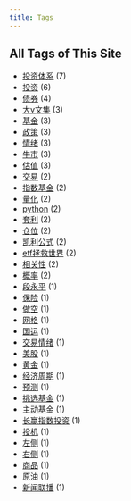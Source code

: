 ```yaml
---
title: Tags
---
```

## All Tags of This Site
* [投资体系](../tags/投资体系.md) (7)
* [投资](../tags/投资.md) (6)
* [债券](../tags/债券.md) (4)
* [大v文集](../tags/大v文集.md) (3)
* [基金](../tags/基金.md) (3)
* [政策](../tags/政策.md) (3)
* [情绪](../tags/情绪.md) (3)
* [牛市](../tags/牛市.md) (3)
* [估值](../tags/估值.md) (3)
* [交易](../tags/交易.md) (2)
* [指数基金](../tags/指数基金.md) (2)
* [量化](../tags/量化.md) (2)
* [python](../tags/python.md) (2)
* [套利](../tags/套利.md) (2)
* [仓位](../tags/仓位.md) (2)
* [凯利公式](../tags/凯利公式.md) (2)
* [etf拯救世界](../tags/etf拯救世界.md) (2)
* [相关性](../tags/相关性.md) (2)
* [概率](../tags/概率.md) (2)
* [段永平](../tags/段永平.md) (1)
* [保险](../tags/保险.md) (1)
* [做空](../tags/做空.md) (1)
* [网格](../tags/网格.md) (1)
* [国运](../tags/国运.md) (1)
* [交易情绪](../tags/交易情绪.md) (1)
* [美股](../tags/美股.md) (1)
* [黄金](../tags/黄金.md) (1)
* [经济周期](../tags/经济周期.md) (1)
* [预测](../tags/预测.md) (1)
* [挑选基金](../tags/挑选基金.md) (1)
* [主动基金](../tags/主动基金.md) (1)
* [长赢指数投资](../tags/长赢指数投资.md) (1)
* [投机](../tags/投机.md) (1)
* [左侧](../tags/左侧.md) (1)
* [右侧](../tags/右侧.md) (1)
* [商品](../tags/商品.md) (1)
* [原油](../tags/原油.md) (1)
* [新闻联播](../tags/新闻联播.md) (1)